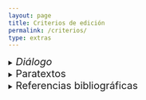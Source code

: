 ```yaml
---
layout: page
title: Criterios de edición
permalink: /criterios/
type: extras
---
```

<details>
<summary><span style="font-size: 20px;"><i>Diálogo</i></span></summary>

<p>El testimonio del <i>Diálogo</i> es el ejemplar que se conserva en el 
Fondo Histórico de la Biblioteca Justino Fernández del Instituto de Investigaciones Estéticas, UNAM: José Bernardo Couto, <i>Diálogo sobre la historia de la pintura en México</i>. México: Oficina Tipográfica de la Secretaría de Fomento, 1889.</p>
                
<p>En esta edición se ha modernizado la ortografía, la puntuación, y el uso de mayúsculas y minúsculas:</p>

<ul>
<li> Se corrigió la acentuación según las normas actuales.</li>

<li> Se conservó el acento en pronombres demostrativos con función pronominal como éste, ése, ésta.</li>

<li> Se conservó el acento en el adverbio sólo.</li>

<li> Se normalizaron  nombres; por ejemplo, <i>Balbuena</i> por <i>Valbuena</i>.</li>

<li> Se resolvieron abreviaturas; por ejemplo, <i>ustedes</i> por <i >vdes.</i></li>

<li>Se eliminó coma entre sujeto y verbo, y entre complementos.</li>

<li> Se sustituyó punto y coma (;) en oraciones sencillas por coma (,).</li>

<li> Se completaron años abreviados: <i>57</i> por <i>1757</i>.</li>

<li> Se unifomó el uso de comillas americanas (“”) y angulares («») por angulares («»).</li>

<li> Se respetó la ubicación de las llamadas de las notas después del signo de puntuación por corresponder al uso en México, las cuales se señalan el color rojo.</li>

<li> Se empleó el recurso de una minipestaña con barra de desplazamiento en las notas para que pueda seguirse la lectura cuando el texto es extenso.</li>

<li> Se conservó la numeración con letra de dos notas de edición original con la indicación [N.E. original].</li>

<li> Se señalaron nombres de personas, instituciones, lugares y sucesos con notas de contexto que aparecen en ventanas emergentes (<i>pop up</i>).</li>

<li> Cada nombre de persona o institución tiene un enlace al Fichero de Autoridades Virtual e Internacional (VIAF por sus siglas en inglés, Virtual International Authority File).</li>

<li>Se incluyeron vínculos de georreferenciación en las ciudades.</li>

<li> Los poemas de Bernado de Balbuena se uniformaron de acuerdo con la edición de Luis Íñigo-Madrigal de la <i>Grandeza mexicana</i>.  México: Academia Mexicana de la Lengua, 2014.</li>
</ul>

</details>
<details>
<summary><span style="font-size: 20px;">Paratextos</span></summary>
<p>La «Noticia del autor» se tomó de <i>Obras del Doctor D. José Bernardo Couto. Tomo I. Opúsculos varios</i>. México: V. Agüeros, 1898. Disponible en: <a href="http://cdigital.dgb.uanl.mx/la/1080013799/1080013799.html" target="_blank">Colección Digital UANL</a>.</p>
<ul>
<li>Se modernizó la ortografía, la puntuación, y el uso de mayúsculas y minúsculas.</li>
<li> Se corrigió la acentuación según las normas actuales.</li>
<li> Se unifomó el uso de comillas americanas (“”) por angulares («»).</li>
<li> Se respetó la ubicación de las llamadas de las notas después del signo de puntuación por corresponder al uso en México, las cuales se señalan el color rojo.</li>
<li> Se empleó el recurso de una minipestaña con barra de desplazamiento en las notas para que pueda seguirse la lectura cuando el texto es extenso.</li>
<li> Se conservó la paginación original en números romanos.</li>
</ul>
<p>El «Estudio introductorio» de Juana Gutiérrez Haces y las notas críticas de Rogelio Ruiz Gomar se tomaron de José Bernardo Couto, <i>Diálogo sobre la historia de la pintura en México</i>. México: Consejo Nacional para la Cultura y las Artes, 1995.</p>

<ul>
<li>Se conservó la páginación original del texto de Gutiérrez Haces.</li>

<li>Los números de las notas de Ruiz Gomar están en un color distinto (verde) y entre corchetes para advertir al lector que no son del original con la indicación [N.R.R.G.].</li>
</ul>

</details>

<details>
<summary><span style="font-size: 20px;">Referencias bibliográficas</span></summary>
<ul>
<li>Se respetó cómo se citan las fuentes  en las notas del <i>Diálogo</i> y de «Noticia del autor».</li>

<li> Se mantuvo el sistema latino-humanístico en el «Estudio introductorio» de Juana Gutiérrez Haces y en las notas de Rogelio Ruiz Gomar.</li>

<li> Se usó el sistema Chicago en las referencias de esta edición y en la bibliografía de Recursos de consulta.</li>
</ul>
</details>




